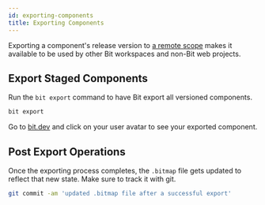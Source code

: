```yaml
---
id: exporting-components
title: Exporting Components
---
```


Exporting a component's release version to [a remote scope](/getting-started/bit-account#create-a-remote-scope) makes it available to be used by other Bit workspaces and non-Bit web projects.

## Export Staged Components

Run the `bit export` command to have Bit export all versioned components.

```sh
bit export
```

Go to [bit.dev](https://bit.dev) and click on your user avatar to see your exported component.

## Post Export Operations

Once the exporting process completes, the `.bitmap` file gets updated to reflect that new state. Make sure to track it with git.

```sh
git commit -am 'updated .bitmap file after a successful export'
```
